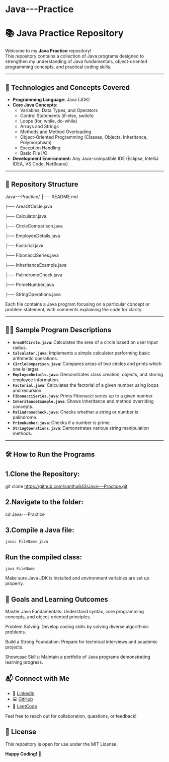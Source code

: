 # Java---Practice
# 📚 Java Practice Repository

Welcome to my **Java Practice** repository!  
This repository contains a collection of Java programs designed to strengthen my understanding of Java fundamentals, object-oriented programming concepts, and practical coding skills.

---

## 🚀 Technologies and Concepts Covered

- **Programming Language:** Java (JDK)
- **Core Java Concepts:**
  - Variables, Data Types, and Operators
  - Control Statements (if-else, switch)
  - Loops (for, while, do-while)
  - Arrays and Strings
  - Methods and Method Overloading
  - Object-Oriented Programming (Classes, Objects, Inheritance, Polymorphism)
  - Exception Handling
  - Basic File I/O
- **Development Environment:** Any Java-compatible IDE (Eclipse, IntelliJ IDEA, VS Code, NetBeans)

---

## 📂 Repository Structure

Java---Practice/
├── README.md

├── AreaOfCircle.java

├── Calculator.java

├── CircleComparison.java

├── EmployeeDetails.java

├── Factorial.java

├── FibonacciSeries.java

├── InheritanceExample.java

├── PalindromeCheck.java

├── PrimeNumber.java

├── StringOperations.java



Each file contains a Java program focusing on a particular concept or problem statement, with comments explaining the code for clarity.

---

## 🧑‍💻 Sample Program Descriptions

- **`AreaOfCircle.java`**: Calculates the area of a circle based on user input radius.
- **`Calculator.java`**: Implements a simple calculator performing basic arithmetic operations.
- **`CircleComparison.java`**: Compares areas of two circles and prints which one is larger.
- **`EmployeeDetails.java`**: Demonstrates class creation, objects, and storing employee information.
- **`Factorial.java`**: Calculates the factorial of a given number using loops and recursion.
- **`FibonacciSeries.java`**: Prints Fibonacci series up to a given number.
- **`InheritanceExample.java`**: Shows inheritance and method overriding concepts.
- **`PalindromeCheck.java`**: Checks whether a string or number is palindrome.
- **`PrimeNumber.java`**: Checks if a number is prime.
- **`StringOperations.java`**: Demonstrates various string manipulation methods.

---

## 🛠️ How to Run the Programs

## 1.Clone the Repository:
   
   git clone https://github.com/santhu643/Java---Practice.git

## 2.Navigate to the folder:

  cd Java---Practice
  
## 3.Compile a Java file:

    javac FileName.java
## Run the compiled class:

    java FileName
    
Make sure Java JDK is installed and environment variables are set up properly.

## 🎯 Goals and Learning Outcomes
Master Java Fundamentals: Understand syntax, core programming concepts, and object-oriented principles.

Problem Solving: Develop coding skills by solving diverse algorithmic problems.

Build a Strong Foundation: Prepare for technical interviews and academic projects.

Showcase Skills: Maintain a portfolio of Java programs demonstrating learning progress.

## 📬 Connect with Me

- 🔗 [LinkedIn](https://www.linkedin.com/in/santhiya-prakash-87449425a/)
- 💻 [GitHub](https://github.com/Santhiyaprakash)
- 🧠 [LeetCode](https://leetcode.com/u/santhiya04/)

Feel free to reach out for collaboration, questions, or feedback!

## 📄 License
This repository is open for use under the MIT License.

**Happy Coding! 🚀**

